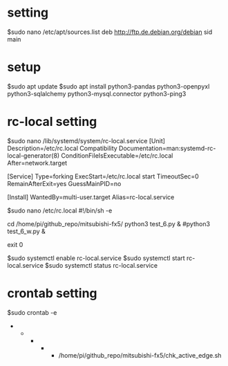 # setting
$sudo nano /etc/apt/sources.list
    deb http://ftp.de.debian.org/debian sid main 

# setup
$sudo apt update
$sudo apt install python3-pandas python3-openpyxl python3-sqlalchemy python3-mysql.connector python3-ping3

# rc-local setting
$sudo nano /lib/systemd/system/rc-local.service
[Unit]
Description=/etc/rc.local Compatibility
Documentation=man:systemd-rc-local-generator(8)
ConditionFileIsExecutable=/etc/rc.local
After=network.target

[Service]
Type=forking
ExecStart=/etc/rc.local start
TimeoutSec=0
RemainAfterExit=yes
GuessMainPID=no

[Install]
WantedBy=multi-user.target
Alias=rc-local.service

$sudo nano /etc/rc.local
#!/bin/sh -e

cd /home/pi/github_repo/mitsubishi-fx5/
python3 test_6.py &
#python3 test_6_w.py &

exit 0

$sudo systemctl enable rc-local.service
$sudo systemctl start rc-local.service
$sudo systemctl status rc-local.service

# crontab setting
$sudo crontab -e
* * * * *  /home/pi/github_repo/mitsubishi-fx5/chk_active_edge.sh